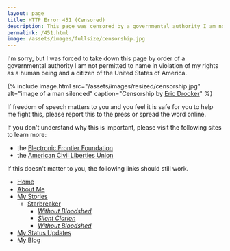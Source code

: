 ```yaml
---
layout: page
title: HTTP Error 451 (Censored)
description: This page was censored by a governmental authority I am not permitted to name.
permalink: /451.html
image: /assets/images/fullsize/censorship.jpg
---
```

I'm sorry, but I was forced to take down this page by order of a governmental authority I am not permitted to name in violation of my rights as a human being and a citizen of the United States of America.

{% include image.html src="/assets/images/resized/censorship.jpg" alt="image of a man silenced" caption="Censorship by [Eric Drooker](https://www.drooker.com)" %}

If freedom of speech matters to you and you feel it is safe for you to help me fight this, please report this to the press or spread the word online.

If you don't understand why this is important, please visit the following sites to learn more:

* the [Electronic Frontier Foundation](http://www.eff.org/issues/free-speech)
* the [American Civil Liberties Union](http://www.aclu.org/issues/free-speech)

If this doesn't matter to you, the following links should still work.

* [Home](/)
* [About Me](/about/)
* [My Stories](/stories/)
  * [Starbreaker](/stories/starbreaker)
    * [*Without Bloodshed*](/stories/starbreaker/without-bloodshed/)
    * [*Silent Clarion*](/stories/starbreaker/silent-clarion/)
    * [*Without Bloodshed*](/stories/starbreaker/blackened-phoenix/)
* [My Status Updates](/status/)
* [My Blog](/blog/)